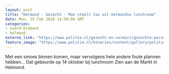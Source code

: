 ```yaml
---
layout: post
title: "Helmond - Gezocht - Man steelt tas uit Helmondse lunchroom"
date: Mon, 25 Feb 2019 14:50:00 GMT
categories: 
- noord-brabant 
- helmond 
externe_link: "https://www.politie.nl/gezocht-en-vermist/gezochte-personen/2019/februari/09-man-steelt-tas-uit-helmondse-lunchroom.html"
feature_image: "https://www.politie.nl/binaries/content/gallery/politie/gezocht/verdachten/2019/februari/09-ob/bb_190225/helmond-3.jpg"
---
```


Met een smoes binnen komen, maar vervolgens hele andere foute plannen hebben... Dat gebeurde op 14 oktober bij lunchroom Zien aan de Markt in Helmond.
